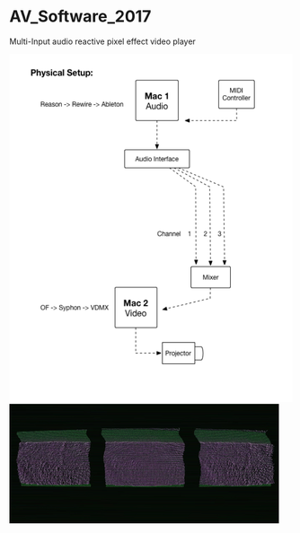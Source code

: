 # AV_Software_2017
Multi-Input audio reactive pixel effect video player


![test](https://github.com/nightshining/AV_Software_2017/blob/master/Wiring_Video_Performance.png)
![screenshot](https://github.com/nightshining/AV_Software_2017/blob/master/TV.gif)
